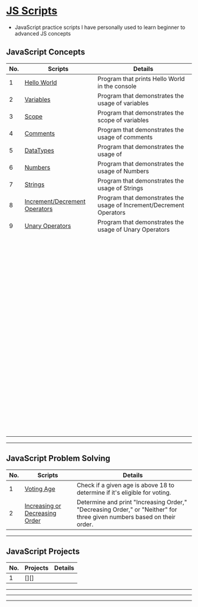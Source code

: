 # [JS Scripts][0]

- JavaScript practice scripts I have personally used to learn beginner to advanced JS concepts

## JavaScript Concepts

| No. | Scripts                            | Details                                                              |
| --- | ---------------------------------- | -------------------------------------------------------------------- |
| 1   | [Hello World][1]                   | Program that prints Hello World in the console                       |
| 2   | [Variables][2]                     | Program that demonstrates the usage of variables                     |
| 3   | [Scope][3]                         | Program that demonstrates the scope of variables                     |
| 4   | [Comments][4]                      | Program that demonstrates the usage of comments                      |
| 5   | [DataTypes][5]                     | Program that demonstrates the usage of                               |
| 6   | [Numbers][6]                       | Program that demonstrates the usage of Numbers                       |
| 7   | [Strings][7]                       | Program that demonstrates the usage of Strings                       |
| 8   | [Increment/Decrement Operators][8] | Program that demonstrates the usage of Increment/Decrement Operators |
| 9   | [Unary Operators][9]               | Program that demonstrates the usage of Unary Operators               |
|     |                                    |                                                                      |
|     |                                    |                                                                      |
|     |                                    |                                                                      |
|     |                                    |                                                                      |
|     |                                    |                                                                      |
|     |                                    |                                                                      |
|     |                                    |                                                                      |
|     |                                    |                                                                      |
|     |                                    |                                                                      |
|     |                                    |                                                                      |
|     |                                    |                                                                      |
|     |                                    |                                                                      |
|     |                                    |                                                                      |
|     |                                    |                                                                      |
|     |                                    |                                                                      |
|     |                                    |                                                                      |
|     |                                    |                                                                      |
|     |                                    |                                                                      |
|     |                                    |                                                                      |
|     |                                    |                                                                      |
|     |                                    |                                                                      |
|     |                                    |                                                                      |
|     |                                    |                                                                      |
|     |                                    |                                                                      |
|     |                                    |                                                                      |
|     |                                    |                                                                      |
|     |                                    |                                                                      |
|     |                                    |                                                                      |
|     |                                    |                                                                      |
|     |                                    |                                                                      |
|     |                                    |                                                                      |
|     |                                    |                                                                      |
|     |                                    |                                                                      |
|     |                                    |                                                                      |
|     |                                    |                                                                      |
|     |                                    |                                                                      |
|     |                                    |                                                                      |
|     |                                    |                                                                      |
|     |                                    |                                                                      |
|     |                                    |                                                                      |
|     |                                    |                                                                      |
|     |                                    |                                                                      |
|     |                                    |                                                                      |
|     |                                    |                                                                      |
|     |                                    |                                                                      |
|     |                                    |                                                                      |
|     |                                    |                                                                      |
|     |                                    |                                                                      |
|     |                                    |                                                                      |
|     |                                    |                                                                      |
|     |                                    |                                                                      |
|     |                                    |                                                                      |
|     |                                    |                                                                      |
|     |                                    |                                                                      |
|     |                                    |                                                                      |
|     |                                    |                                                                      |
|     |                                    |                                                                      |
|     |                                    |                                                                      |
|     |                                    |                                                                      |
|     |                                    |                                                                      |
|     |                                    |                                                                      |
|     |                                    |                                                                      |
|     |                                    |                                                                      |
|     |                                    |                                                                      |
|     |                                    |                                                                      |
|     |                                    |                                                                      |
|     |                                    |                                                                      |
|     |                                    |                                                                      |
|     |                                    |                                                                      |
|     |                                    |                                                                      |
|     |                                    |                                                                      |
|     |                                    |                                                                      |
|     |                                    |                                                                      |
|     |                                    |                                                                      |
|     |                                    |                                                                      |
|     |                                    |                                                                      |
|     |                                    |                                                                      |
|     |                                    |                                                                      |
|     |                                    |                                                                      |
|     |                                    |                                                                      |
|     |                                    |                                                                      |
|     |                                    |                                                                      |
|     |                                    |                                                                      |
|     |                                    |                                                                      |
|     |                                    |                                                                      |
|     |                                    |                                                                      |
|     |                                    |                                                                      |
|     |                                    |                                                                      |
|     |                                    |                                                                      |
|     |                                    |                                                                      |
|     |                                    |                                                                      |

---

## JavaScript Problem Solving

| No. | Scripts                                | Details                                                                                                                |
| --- | -------------------------------------- | ---------------------------------------------------------------------------------------------------------------------- |
| 1   | [Voting Age][1001]                     | Check if a given age is above 18 to determine if it's eligible for voting.                                             |
| 2   | [Increasing or Decreasing Order][1002] | Determine and print "Increasing Order," "Decreasing Order," or "Neither" for three given numbers based on their order. |

---

## JavaScript Projects

| No. | Projects | Details |
| --- | -------- | ------- |
| 1   | [][]     |         |

---

[0]: https://github.com/AswinBarath/JS-scripts "Repository Link"
[1]: https://github.com/AswinBarath/JS-scripts/blob/main/1%20JS%20Fundamentals/helloworld.js "Hello World Program"
[2]: https://github.com/AswinBarath/JS-scripts/blob/main/1%20JS%20Fundamentals/variables.js "Variables Program"
[3]: https://github.com/AswinBarath/JS-scripts/blob/main/1%20JS%20Fundamentals/scope.js "Scope Program"
[4]: https://github.com/AswinBarath/JS-scripts/blob/main/1%20JS%20Fundamentals/comments.js "Comments Program"
[5]: https://github.com/AswinBarath/JS-scripts/blob/main/1%20JS%20Fundamentals/datatypes.js "DataTypes Program"
[6]: https://github.com/AswinBarath/JS-scripts/blob/main/1%20JS%20Fundamentals/numbers.js "Numbers Program"
[7]: https://github.com/AswinBarath/JS-scripts/blob/main/1%20JS%20Fundamentals/strings.js "Strings Program"
[8]: https://github.com/AswinBarath/JS-scripts/blob/main/1%20JS%20Fundamentals/incrementDecrementOperators.js "Increment/Decrement Operators Program"
[9]: https://github.com/AswinBarath/JS-scripts/blob/main/1%20JS%20Fundamentals/unaryOperators.js "Unary Operators Program"
[101]: https://github.com/AswinBarath/JS-scripts/blob/main/Error%20Handling/errorHandling.js "Error Handling JS Script"

---

[1001]: https://github.com/AswinBarath/JS-scripts/blob/main/JS%20Problem%20Solving/1_votingAge.js "Voting Age"
[1002]: https://github.com/AswinBarath/JS-scripts/blob/main/JS%20Problem%20Solving/2_IncreasingOrDecreasingOrder.js "Increasing or Decreasing Order"

---

